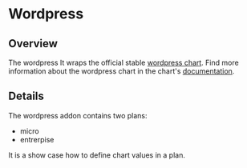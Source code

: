 # Wordpress

## Overview

The wordpress It wraps the official stable [wordpress chart](https://github.com/helm/charts/tree/master/stable/wordpress).
Find more information about the wordpress chart in the chart's [documentation](chart/wordpress/README.md).

## Details

The wordpress addon contains two plans:
- micro
- entrerpise

It is a show case how to define chart values in a plan.
